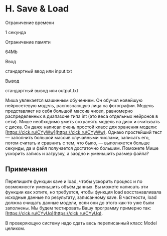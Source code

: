 H. Save & Load
==============

Ограничение времени

1 секунда

Ограничение памяти

64Mb

Ввод

стандартный ввод или input.txt

Вывод

стандартный вывод или output.txt

Миша увлекается машинным обучением. Он обучил новейшую нейросетевую модель, распознающую лица на фотографии. Модель представляет из себя большой массив чисел, равномерно распределенных в диапазоне типа int (это веса отдельных нейронов в сети). Мише необходимо уметь сохранять модель на диск и считывать с диска. Он даже написал очень простой класс для хранения модели: [https://clck.ru/CYyWw](https://clck.ru/CYyWw). Однако простейший тест — заполнить большой массив случайными числами, записать его, потом считать и сравнить с тем, что было, — выполняется больше секунды, да и файл получается достаточно большим. Поможете Мише ускорить запись и загрузку, а заодно и уменьшить размер файла?

Примечания
----------

Перепишите функции save и load, чтобы ускорить процесс и по возможности уменьшить объём данных. Вы можете написать эти функции как хотите, но требуется, чтобы функция load восстанавливала исходные данные по результату, записанному save. В частности, load должна очищать данные модели, если они до этого как-то уже были заполнены. Мы будем тестировать Вашу программу примерно так: [https://clck.ru/CYyUq](https://clck.ru/CYyUq).

В проверяющую систему надо сдать весь переписанный класс Model целиком.
